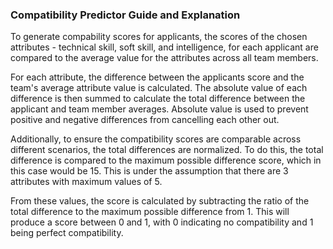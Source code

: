 ### Compatibility Predictor Guide and Explanation

To generate compability scores for applicants, the scores of the chosen attributes - technical skill, soft skill, and intelligence, for each applicant are compared to the average value for the attributes across all team members. 

For each attribute, the difference between the applicants score and the team's average attribute value is calculated. The absolute value of each difference is then summed to calculate the total difference between the applicant and team member averages. Absolute value is used to prevent positive and negative differences from cancelling each other out.

Additionally, to ensure the compatibility scores are comparable across different scenarios, the total differences are normalized. To do this, the total difference is compared to the maximum possible difference score, which in this case would be 15. This is under the assumption that there are 3 attributes with maximum values of 5.

From these values, the score is calculated by subtracting the ratio of the total difference to the maximum possible difference from 1. This will produce a score between 0 and 1, with 0 indicating no compatibility and 1 being perfect compatibility. 
